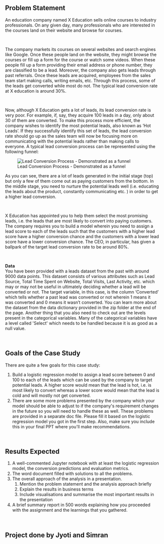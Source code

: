 ## Problem Statement <a name = "idea"></a>


<div class="text_component ckOutput"><p>An education company named X Education sells online courses to industry professionals. On any given day, many professionals who are interested in the courses land on their website and browse for courses.&nbsp;</p><p>&nbsp;</p><p>The company markets its courses on several websites and search engines like Google. Once these people land on the website, they might browse the courses or fill up a form for the course or watch some videos. When these people fill up a form providing their email address or phone number, they are classified to be a lead. Moreover, the company also gets leads through past referrals. Once these leads are acquired, employees from the sales team start making calls, writing emails, etc. Through this process, some of the leads get converted while most do not. The typical lead conversion rate at X education is around 30%.&nbsp;</p><p>&nbsp;</p><p>Now, although X Education gets a lot of leads, its lead conversion rate is very poor. For example,&nbsp;if, say, they acquire 100 leads in a day, only about 30 of them are converted. To make this process more efficient, the company wishes to identify the most potential leads, also known as ‘Hot Leads’. If they successfully identify this set of leads, the lead conversion rate should go up as the sales team will now be focusing more on communicating with the potential leads rather than making calls to everyone. A typical lead conversion process can be represented using the following funnel:</p></div>

<!-- <img src="[https://raw.githubusercontent.com/debdattasarkar/Lead-Scoring-Case-Study/develop/images/XNote_201901081613670.jpg](https://github.com/jyotisingh0915018/Lead_Scoring_Case_Study/blob/main/img/funnel.jpg)" alt=""/>
<figcaption class="component_name">Lead Conversion Process - Demonstrated as a funnel</figcaption> -->

<figure class="image_container"><div class="image_wrapper" role="presentation" style="width: 100%; height: auto;"><div class=""></div><img loading="lazy" src="https://cdn.upgrad.com/UpGrad/temp/189f213d-fade-4fe4-b506-865f1840a25a/XNote_201901081613670.jpg" alt="Lead Conversion Process - Demonstrated as a funnel" class="source image loaded"></div><figcaption class="component_name">Lead Conversion Process - Demonstrated as a funnel</figcaption></figure>

<div class="text_component ckOutput">
    <p>As you can see, there are a lot of leads generated in the initial stage (top) but only a few of them come out as
        paying customers from the bottom. In the middle stage, you need to nurture the potential leads well (i.e.
        educating the leads about the product, constantly communicating etc. ) in order to get a higher lead conversion.
    </p>
    <p>&nbsp;</p>
    <p>X Education has appointed you to help them select the most promising leads, i.e. the leads that are most likely
        to convert into paying customers. The company requires you to build a model wherein you need to assign a lead
        score to each of the leads such that the customers with a higher lead score have a higher conversion chance and
        the customers with a lower lead score have a lower conversion chance. The CEO, in particular, has given a
        ballpark of the target lead conversion rate to be&nbsp;around 80%.</p>
    <p>&nbsp;</p>
    <p><strong>Data</strong><br>You have been provided with a leads dataset from the past with around 9000 data points.
        This dataset consists of various attributes such as Lead Source, Total Time Spent on Website, Total Visits, Last
        Activity, etc. which may or may not be useful in ultimately deciding whether a lead will be converted or not.
        The target variable, in this case, is the column ‘Converted’ which tells whether a past lead was converted or
        not wherein 1 means it was converted and 0 means it wasn’t converted. You can learn more about the dataset from
        the data dictionary provided in the zip folder at the end of the page. Another thing that you also need to check
        out are the levels present in the categorical variables. Many of the categorical variables have a level called
        'Select' which needs to be handled because it is as good as a null value.</p>
    <p>&nbsp;</p>
    <h2><strong>Goals of the Case Study</strong></h2>
    <p>There are quite a few goals for this case study:</p>
    <ol>
        <li>Build a logistic regression model to assign a lead score between 0 and 100 to each of the leads which can be
            used by the company to target potential leads. A higher score would mean that the lead is hot, i.e. is most
            likely to convert whereas a lower score would mean that the lead is cold and will mostly not get converted.
        </li>
        <li>There are some more problems presented by the company which your model should be able to adjust to if the
            company's requirement changes in the future so you will need to handle these as well. These problems are
            provided in a separate doc file. Please fill it based on the logistic regression model you got in the first
            step. Also, make sure you include this in your final PPT where you'll make recommendations.</li>
    </ol>
    <p>&nbsp;</p>
    <h2><strong>Results Expected</strong></h2>
    <ol>
        <li>A well-commented Jupyter notebook with at least the logistic regression model, the conversion predictions
            and evaluation metrics.</li>
        <li>The word document filled with solutions to all the problems.</li>
        <li>The overall approach of the analysis in a presentation.<ol>
                <li>Mention the problem statement and the analysis approach briefly&nbsp;</li>
                <li>Explain the results&nbsp;in business terms</li>
                <li>Include visualisations and summarise the most important results in the presentation</li>
            </ol>
        </li>
        <li>A brief summary report in 500 words explaining how you proceeded with the assignment and the learnings that
            you gathered.</li>
    </ol>
    <p>&nbsp;</p>
</div>

## Project done by Jyoti and Simran

